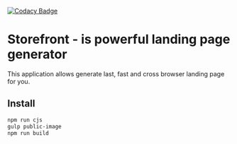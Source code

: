 [![Codacy Badge](https://api.codacy.com/project/badge/Grade/da503bb6111644f68a1266eea37309c7)](https://www.codacy.com/app/ProtocolOne/storefront)

# Storefront - is powerful landing page generator 

This application allows generate last, fast and cross browser landing page for you.

## Install

```bash
npm run cjs
gulp public-image
npm run build
```
